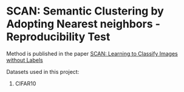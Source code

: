 # SCAN: Semantic Clustering by Adopting Nearest neighbors - Reproducibility Test

Method is published in the paper [SCAN: Learning to Classify Images without Labels](https://arxiv.org/abs/2005.12320)

Datasets used in this project:
1. CIFAR10
